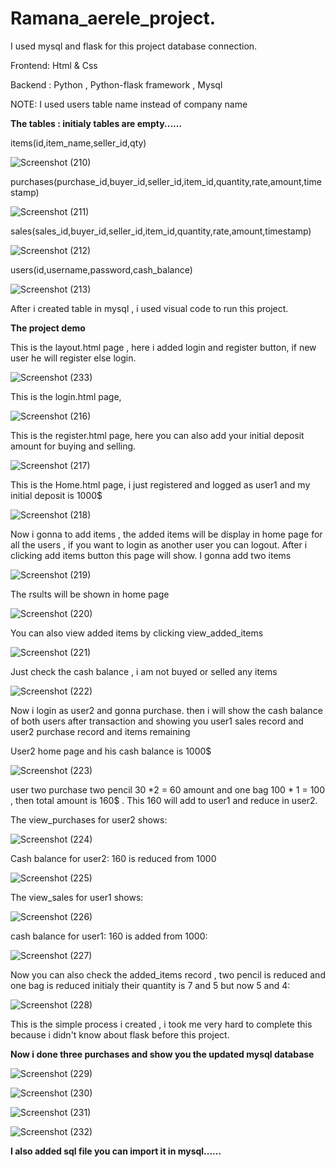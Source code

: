 # Ramana_aerele_project.

I used mysql and flask for this project database connection.

Frontend: Html & Css

Backend : Python , Python-flask framework , Mysql

NOTE: I used users table name instead of company name

**The tables : initialy tables are empty......**

items(id,item_name,seller_id,qty)

![Screenshot (210)](https://github.com/ramanahacker007/Ramana_aerele/assets/81798536/728fd8d4-0e16-4b45-912a-16b0154e70f1)

purchases(purchase_id,buyer_id,seller_id,item_id,quantity,rate,amount,timestamp)

![Screenshot (211)](https://github.com/ramanahacker007/Ramana_aerele/assets/81798536/12ed2b15-b3f8-453d-a2d5-2dec672f01f8)

sales(sales_id,buyer_id,seller_id,item_id,quantity,rate,amount,timestamp)

![Screenshot (212)](https://github.com/ramanahacker007/Ramana_aerele/assets/81798536/7205aaf3-e385-429d-b69c-5b2ecd45ef32)

users(id,username,password,cash_balance)

![Screenshot (213)](https://github.com/ramanahacker007/Ramana_aerele/assets/81798536/05d271b7-539f-4e66-b7e8-8fc77a90f565)

After i created table in mysql , i used visual code to run this project.

**The project demo**

This is the layout.html page , here i added login and register button, if new user he will register else login.

![Screenshot (233)](https://github.com/ramanahacker007/Ramana_aerele/assets/81798536/77c3ac90-da10-4ba4-93a9-85103597d306)

This is the login.html page, 

![Screenshot (216)](https://github.com/ramanahacker007/Ramana_aerele/assets/81798536/4c015bb9-3a8c-4df1-9504-e7d88eaa5876)

This is the register.html page, here you can also add your initial deposit amount for buying and selling.

![Screenshot (217)](https://github.com/ramanahacker007/Ramana_aerele/assets/81798536/5731bc1b-fe80-4c66-b6dc-968e8424c6df)

This is the Home.html page, i just registered and logged as user1 and my initial deposit is 1000$

![Screenshot (218)](https://github.com/ramanahacker007/Ramana_aerele/assets/81798536/981ad6e4-cacf-4a58-a6db-cd859f8c2472)

Now i gonna to add items , the added items will be display in home page for all the users , if you want to login as another user you can logout. After i clicking add items button this page will show. I gonna add two items

![Screenshot (219)](https://github.com/ramanahacker007/Ramana_aerele/assets/81798536/c86b7df1-5e4e-447a-88e9-11ac4bd6a081)

The rsults will be shown in home page

![Screenshot (220)](https://github.com/ramanahacker007/Ramana_aerele/assets/81798536/8841f7c1-2e64-4844-9de1-c59f041e85b9)

You can also view added items by clicking view_added_items

![Screenshot (221)](https://github.com/ramanahacker007/Ramana_aerele/assets/81798536/5b1bfedd-9f06-4c1d-90fe-a9911888e1b5)

Just check the cash balance , i am not buyed or selled any items 

![Screenshot (222)](https://github.com/ramanahacker007/Ramana_aerele/assets/81798536/e5f9ce8d-1cc9-472f-a300-a2ced638c2f6)

Now i login as user2 and gonna purchase. then i will show the cash balance of both users after transaction and showing you user1 sales record and user2 purchase record and items remaining

User2 home page and his cash balance is 1000$

![Screenshot (223)](https://github.com/ramanahacker007/Ramana_aerele/assets/81798536/acfd5716-173f-4aee-8a2e-baee5087e2e4)

user two purchase two pencil 30 *2 = 60 amount and one bag 100 * 1 = 100 , then total amount is 160$ . This 160 will add to user1 and reduce in user2.

The view_purchases for user2 shows:

![Screenshot (224)](https://github.com/ramanahacker007/Ramana_aerele/assets/81798536/0b80b08f-d878-425c-8d11-9922c2b0124f)

Cash balance for user2: 160 is reduced from 1000

![Screenshot (225)](https://github.com/ramanahacker007/Ramana_aerele/assets/81798536/c2ba07b0-033b-413f-bc39-fd4ed6bc7762)

The view_sales for user1 shows:

![Screenshot (226)](https://github.com/ramanahacker007/Ramana_aerele/assets/81798536/9a3a9e31-d4cf-4866-815f-09c266f36513)

cash balance for user1: 160 is added from 1000:

![Screenshot (227)](https://github.com/ramanahacker007/Ramana_aerele/assets/81798536/53cb3b87-b6df-4de8-a68f-5facd74bfbe7)

Now you can also check the added_items record , two pencil is reduced and one bag is reduced initialy their quantity is 7 and 5 but now 5 and 4:

![Screenshot (228)](https://github.com/ramanahacker007/Ramana_aerele/assets/81798536/aecfb4fa-f05a-483c-b8eb-458d08592c49)

This is the simple process i created , i took me very hard to complete this because i didn't know about flask before this project.

**Now i done three purchases and show you the updated mysql database**

![Screenshot (229)](https://github.com/ramanahacker007/Ramana_aerele/assets/81798536/22606d23-bae0-4937-9b27-37558add7fe0)

![Screenshot (230)](https://github.com/ramanahacker007/Ramana_aerele/assets/81798536/9178de43-6cf3-4299-9a52-459e370977a5)

![Screenshot (231)](https://github.com/ramanahacker007/Ramana_aerele/assets/81798536/05851cf2-3546-42a5-9269-b89fbdc01490)

![Screenshot (232)](https://github.com/ramanahacker007/Ramana_aerele/assets/81798536/fbbbee48-c31f-4318-84ff-fd7bcde8a95b)



**I also added sql file you can import it in mysql......**






